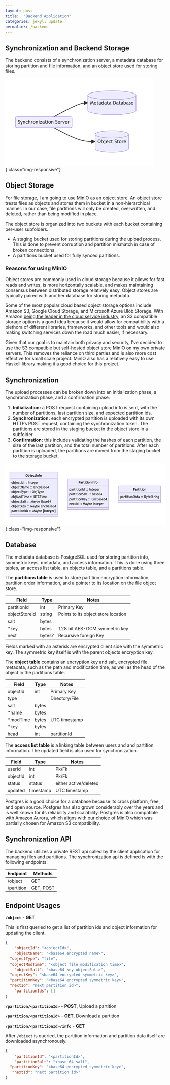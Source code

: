 ```yaml
---
layout: post
title:  "Backend Application"
categories: jekyll update
permalink: /backend
---
```


## Synchronization and Backend Storage

The backend consists of a synchronization server, a metadata database for storing partition and file information, and an object store used for storing files.

![Backend Architecture](assets/backend-flowchart.jpg){:class="img-responsive"}


## Object Storage

For file storage, I am going to use MinIO as an object store. An object store treats files as objects and stores them in bucket in a non-hierarchical manner. In our case, file partitions will only be created, overwritten, and deleted, rather than being modified in place.

The object store is organized into two buckets with each bucket containing per-user subfolders.

- A staging bucket used for storing partitions during the upload process. This is done to prevent corruption and partition mismatch in case of broken connections.
- A partitions bucket used for fully synced partitions.

### Reasons for using MinIO

Object stores are commonly used in cloud storage because it allows for fast reads and writes, is more horizontally scalable, and makes maintaining consensus between distributed storage relatively easy. Object stores are typically paired with another database for storing metadata.

Some of the most popular cloud based object storage options include Amazon S3, Google Cloud Storage, and Microsoft Azure Blob Storage. With Amazon [being the leader in the cloud service industry](https://www.srgresearch.com/articles/as-quarterly-cloud-spending-jumps-to-over-50b-microsoft-looms-larger-in-amazons-rear-mirror), an S3 compatible storage option is a good idea because it would allow for compatibility with a plethora of different libraries, frameworks, and other tools and would also making switching services down the road much easier, if necessary.

Given that our goal is to maintain both privacy and security, I’ve decided to use the S3 compatible but self-hosted object store MinIO on my own private servers. This removes the reliance on third parties and is also more cost effective for small scale project. MinIO also has a relatively easy to use Haskell library making it a good choice for this project.

## Synchronization

The upload processes can be broken down into an initialization phase, a synchronization phase, and a confirmation phase.

1. **Initialization:** a POST request containing upload info is sent, with the number of partitions, last partition size, and expected partition ids.
2. **Synchronization:** each encrypted partition is uploaded with its own HTTPs POST request, containing the synchronization token. The partitions are stored in the staging bucket in the object store in a subfolder.
3. **Confirmation:** this includes validating the hashes of each partition, the size of the last partition, and the total number of partitions. After each partition is uploaded, the partitions are moved from the staging bucket to the storage bucket.

![](assets/backend-objects.jpg){:class="img-responsive"}

## Database

The metadata database is PostgreSQL used for storing partition info, symmetric keys, metadata, and access information. This is done using three tables, an access list table, an objects table, and a partitions table.

The **partitions table** is used to store partition encryption information, partition order information, and a pointer to its location on the file object store.

| Field | Type | Notes |
| --- | --- | --- |
| partitionId | int | Primary Key |
| objectStoreId | string | Points to its object store location |
| salt | bytes |  |
| *key | bytes | 128 bit AES-GCM symmetric key |
| next | bytes? | Recursive foreign Key |

Fields marked with an asterisk are encrypted client side with the symmetric key. The symmetric key itself is with the parent objects encryption key.

The **object table** contains an encryption key and salt, encrypted file metadata, such as the path and modification time, as well as the head of the object in the partitions table.

| Field | Type | Notes |
| --- | --- | --- |
| objectId | int | Primary Key |
| type |  | Directory/File |
| salt | bytes |  |
| *name | bytes |  |
| *modTime | bytes | UTC timestamp |
| *key | bytes |  |
| head | int | partitionId |

The **access list table** is a linking table between users and and partition information. The updated field is also used for synchronization.

| Field | Type | Notes |
| --- | --- | --- |
| userId | int | Pk/Fk |
| objectId | int | Pk/Fk  |
| status | status | either active/deleted |
| updated | timestamp | UTC timestamp |

Postgres is a good choice for a database because its cross platform, free, and open source. Postgres has also grown considerably over the years and is well known for its reliability and scalability. Postgres is also compatible with Amazon Aurora, which aligns with our choice of MinIO which was partially chosen for Amazon S3 compatibility.

## Synchronization API

The backend utilizes a private REST api called by the client application for managing files and partitions. The synchronization api is defined is with the following endpoints:

| Endpoint | Methods |
| --- | --- |
| /object | GET |
| /partition  | GET, POST |

## Endpoint Usages

**`/object`** - **GET**

This is first queried to get a list of partition ids and object information for updating the client.

```json
{
	"objectId": "<objectId>",
	"objectName": "<base64 encrypted name>",
  "objectType": "file",
  "objectModTime": "<object file modification time>",
	"objectSalt": "<base64 key objectSalt>",
  "objectKey": "<base64 encrypted symmetric key>",
  "partitionKey": "<base64 encrypted symmetric key>",
  "nextId": "next partition id>",
	"partitionIds": []
}
```

**`/partition/<partitionId>`** - **POST**, Upload a partition

**`/partition/<partitionId>`** - **GET**, Download a partition

**`/partition/<partitionId>/info`** - **GET**

After `/object` is queried, the partition information and partition data itself are downloaded asynchronously.

```json
{
	"partitionId": "<partitionId>",
	"partitionSalt": "<base 64 salt",
  "partitionKey": "<base64 encrypted symmetric key>",
   "nextId": "next partition id>"
}
```
